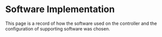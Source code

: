 # Software Implementation

This page is a record of how the software used on the controller and the configuration of supporting software was chosen.

